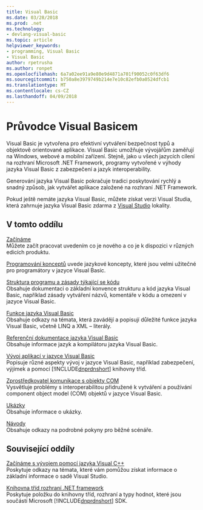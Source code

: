 ```yaml
---
title: Visual Basic
ms.date: 03/28/2018
ms.prod: .net
ms.technology:
- devlang-visual-basic
ms.topic: article
helpviewer_keywords:
- programming, Visual Basic
- Visual Basic
author: rpetrusha
ms.author: ronpet
ms.openlocfilehash: 6a7a02ee91a9e80e9d4871a701f90052c0f63df6
ms.sourcegitcommit: b750a8e3979749b214e7e10c82efb0a0524dfcb1
ms.translationtype: MT
ms.contentlocale: cs-CZ
ms.lasthandoff: 04/09/2018
---
```

# <a name="visual-basic-guide"></a>Průvodce Visual Basicem

Visual Basic je vytvořena pro efektivní vytváření bezpečnost typů a objektově orientované aplikace. Visual Basic umožňuje vývojářům zaměřují na Windows, webové a mobilní zařízení. Stejně, jako u všech jazycích cílení na rozhraní Microsoft .NET Framework, programy vytvořené v výhody jazyka Visual Basic z zabezpečení a jazyk interoperability.  
  
 Generování jazyka Visual Basic pokračuje tradici poskytování rychlý a snadný způsob, jak vytvářet aplikace založené na rozhraní .NET Framework.  
  
 Pokud ještě nemáte jazyka Visual Basic, můžete získat verzi Visual Studia, která zahrnuje jazyka Visual Basic zdarma z [Visual Studio](https://aka.ms/vsdownload?utm_source=mscom&utm_campaign=msdocs) lokality.  
  
## <a name="in-this-section"></a>V tomto oddílu  
 [Začínáme](../visual-basic/getting-started/index.md)  
 Můžete začít pracovat uvedením co je nového a co je k dispozici v různých edicích produktu.  
   
 [Programování konceptů](../visual-basic/programming-guide/concepts/index.md) uvede jazykové koncepty, které jsou velmi užitečné pro programátory v jazyce Visual Basic.

 [Struktura programu a zásady týkající se kódu](../visual-basic/programming-guide/program-structure/program-structure-and-code-conventions.md)  
 Obsahuje dokumentaci o základní konvence strukturu a kód jazyka Visual Basic, například zásady vytváření názvů, komentáře v kódu a omezení v jazyce Visual Basic.  
  
 [Funkce jazyka Visual Basic](../visual-basic/programming-guide/language-features/index.md)  
 Obsahuje odkazy na témata, která zavádějí a popisují důležité funkce jazyka Visual Basic, včetně LINQ a XML – literály.  
   
 [Referenční dokumentace jazyka Visual Basic](../visual-basic/reference/index.md)  
 Obsahuje informace jazyk a kompilátoru jazyka Visual Basic.  

 [Vývoj aplikací v jazyce Visual Basic](../visual-basic/developing-apps/index.md)  
 Popisuje různé aspekty vývoj v jazyce Visual Basic, například zabezpečení, výjimek a pomocí [!INCLUDE[dnprdnshort](~/includes/dnprdnshort-md.md)] knihovny tříd.

 [Zprostředkovatel komunikace s objekty COM](../visual-basic/programming-guide/com-interop/index.md)  
 Vysvětluje problémy s interoperabilitou přidružené k vytváření a používání component object model (COM) objektů v jazyce Visual Basic.  
  
 [Ukázky](../visual-basic/sample-applications.md)  
 Obsahuje informace o ukázky.  
  
 [Návody](../visual-basic/walkthroughs.md)  
 Obsahuje odkazy na podrobné pokyny pro běžné scénáře.  
  
## <a name="related-sections"></a>Související oddíly  
 [Začínáme s vývojem pomocí jazyka Visual C++](/visualstudio/ide/get-started-developing-with-visual-studio)  
 Poskytuje odkazy na témata, které vám pomůžou získat informace o základní informace o sadě Visual Studio.  
  
 [Knihovna tříd rozhraní .NET framework](http://go.microsoft.com/fwlink/?LinkID=227195)  
 Poskytuje položku do knihovny tříd, rozhraní a typy hodnot, které jsou součástí Microsoft [!INCLUDE[dnprdnshort](~/includes/dnprdnshort-md.md)] SDK.
